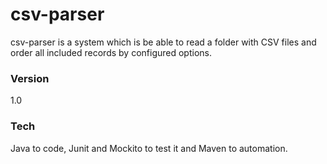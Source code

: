 # csv-parser

csv-parser is a system which is be able to read a folder with CSV files and order all included records by configured options.

### Version
1.0

### Tech
Java to code, Junit and Mockito to test it and Maven to automation. 
